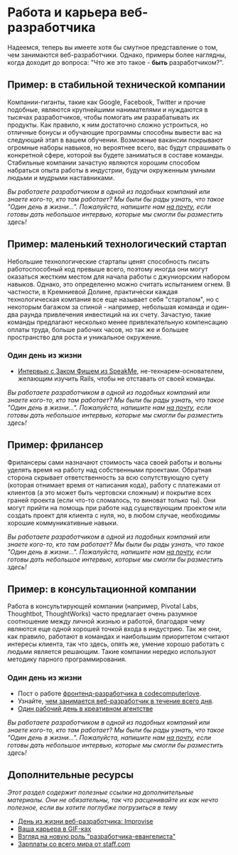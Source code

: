 # Работа и карьера веб-разработчика

Надеемся, теперь вы имеете хотя бы смутное представление о том, чем занимаются веб-разработчики. Однако, примеры более наглядны, когда доходит до вопроса: "Что же это такое - **быть** разработчиком?".

## Пример: в стабильной технической компании

Компании-гиганты, такие как Google, Facebook, Twitter и прочие подобные, являются крупнейшими нанимателями и нуждаются в тысячах разработчиков, чтобы помогать им разрабатывать их продукты. Как правило, к ним достаточно сложно устроиться, но отличные бонусы и обучающие программы способны вывести вас на следующий этап в вашем обучении. Возможные вакансии покрывают огромные наборы навыков, но вероятнее всего, вас будут спрашивать о конкретной сфере, которой вы будете заниматься в составе команды. Стабильные компании зачастую являются хорошим способом набраться опыта работы в индустрии, будучи окруженным умными людьми и мудрыми наставниками.

*Вы работаете разработчиком в одной из подобных компаний или знаете кого-то, кто там работает? Мы были бы рады узнать, что такое "Один день в жизни...". Пожалуйста, напишите нам [на почту](mailto:frey@list.ru), если готовы дать небольшое интервью, которые мы смогли бы разместить здесь!*

## Пример: маленький технологический стартап

Небольшие технологические стартапы ценят способность писать работоспособный код превыше всего, поэтому иногда они могут оказаться жестким местом для начала работы с джуниорским набором навыков. Однако, это определенно можно считать испытанием огнем. В частности, в Кремниевой Долине, практически каждая технологическая компания все еще называет себя "стартапом", но с некоторым багажом за спиной - например, небольшая команда и один-два раунда привлечения инвестиций на их счету. Зачастую, такие команды предлагают несколько менее привлекательную компенсацию оплаты труда, больше рабочих часов, но так же и большее пространство для роста и уникальное окружение.

### Один день из жизни

* [Интервью с Заком Фишем из SpeakMe](http://1000hours.io/post/82536681454/interview-with-zack-fisch-of-speakme), не-технарем-основателем, желающим изучить Rails, чтобы не отставать от своей команды.

*Вы работаете разработчиком в одной из подобных компаний или знаете кого-то, кто там работает? Мы были бы рады узнать, что такое "Один день в жизни...". Пожалуйста, напишите нам [на почту](mailto:frey@list.ru), если готовы дать небольшое интервью, которые мы смогли бы разместить здесь!*

## Пример: фрилансер

Фрилансеры сами назначают стоимость часа своей работы и вольны уделять время на работу над собственными проектами. Обратная сторона скрывает ответственность за всю сопутствующую суету (которая отнимает время от написания кода), работу с платежами от клиентов (а это может быть чертовски сложным) и покрытие всех граней проекта (если что-то сломалось, то виноват только ты). Они могут прийти на помощь при работе над существующим проектом или создать проект для клиента с нуля, но, в любом случае, необходимы хорошие коммуникативные навыки.

*Вы работаете разработчиком в одной из подобных компаний или знаете кого-то, кто там работает? Мы были бы рады узнать, что такое "Один день в жизни...". Пожалуйста, напишите нам [на почту](mailto:frey@list.ru), если готовы дать небольшое интервью, которые мы смогли бы разместить здесь!*

## Пример: в консультационной компании

Работа в консультирующей компании (например, Pivotal Labs, Thoughtbot, ThoughtWorks) часто предлагает очень разумное соотношение между личной жизнью и работой, благодаря чему являются еще одной хорошей точкой входа в индустрию. Так же они, как правило, работают в командах и наибольшим приоритетом считают интересы клиента, так что здесь, опять же, умение хорошо работать с людьми является решающим. Такие компании нередко используют методику парного программирования.

### Один день из жизни

* Пост о работе [фронтенд-разработчика в codecomputerlove](http://www.codecomputerlove.com/blog/2013/11/a-day-in-the-life-of-a-web-developer/).
* Узнайте, [чем занимается веб-разработчик в течение всего дня](http://www.kitsmedia.ca/what-does-a-web-developer-do-all-day/).
* [Один рабочий день в креативном агентстве](http://www.torpedogroup.com/blog/a-day-in-the-life-of-a-web-developer/)

*Вы работаете разработчиком в одной из подобных компаний или знаете кого-то, кто там работает? Мы были бы рады узнать, что такое "Один день в жизни...". Пожалуйста, напишите нам [на почту](mailto:frey@list.ru), если готовы дать небольшое интервью, которые мы смогли бы разместить здесь!*

## Дополнительные ресурсы

*Этот раздел содержит полезные ссылки на дополнительные материалы. Они не обязательны, так что расценивайте их как нечто полезное, если вы хотите поглубже погрузиться в тему*

* [День из жизни веб-разработчика: Improvise](http://blogs.lt.vt.edu/compass/a-day-in-the-life-of-a-web-developer-improvise/)
* [Ваша карьера в GIF-ках](http://net.tutsplus.com/articles/general/the-11-phases-of-a-web-developers-career-as-illustrated-by-memes/)
* [Взгляд на новую роль "разработчика-евангелиста"](http://thenextweb.com/dd/2012/06/03/a-day-in-the-life-of-a-developer-evangelist/)
* [Зарплаты со всего мира от staff.com](http://www.staff.com/blog/it-jobs-with-the-highest-pay-and-fastest-growth-infographic/)
